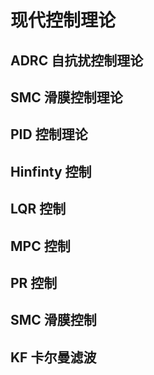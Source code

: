# 现代控制理论

## ADRC 自抗扰控制理论

## SMC 滑膜控制理论

## PID 控制理论

## Hinfinty 控制

## LQR 控制

## MPC 控制

## PR 控制

## SMC 滑膜控制

## KF 卡尔曼滤波
